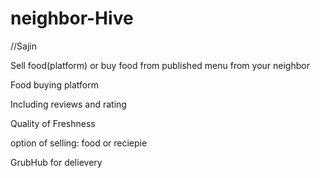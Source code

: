 # neighbor-Hive
//Sajin

Sell food(platform) or buy food from published menu from your neighbor 

Food buying platform 

Including reviews and rating

Quality of Freshness

option of selling: food or reciepie

GrubHub for delievery
